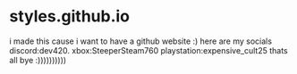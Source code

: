 # styles.github.io
i made this cause i want to have a github website :)
here are my socials 
discord:dev420.
xbox:SteeperSteam760
playstation:expensive_cult25
thats all bye :))))))))))
